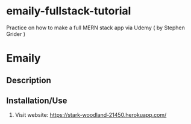 # emaily-fullstack-tutorial
Practice on how to make a full MERN stack app via Udemy ( by Stephen Grider )

# Emaily

## Description

## Installation/Use
1. Visit website: https://stark-woodland-21450.herokuapp.com/
